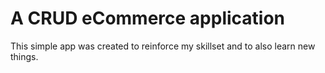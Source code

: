 # A CRUD eCommerce application
This simple app was created to reinforce my skillset and to also learn new things.
